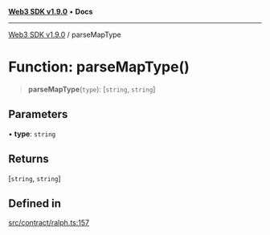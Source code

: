 [**Web3 SDK v1.9.0**](../README.md) • **Docs**

***

[Web3 SDK v1.9.0](../globals.md) / parseMapType

# Function: parseMapType()

> **parseMapType**(`type`): [`string`, `string`]

## Parameters

• **type**: `string`

## Returns

[`string`, `string`]

## Defined in

[src/contract/ralph.ts:157](https://github.com/Mystic-Nayy/alephium-web3/blob/c1afd789a197ce5fe21f08c2965942090157c33d/packages/web3/src/contract/ralph.ts#L157)
